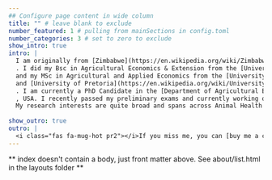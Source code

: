 ```yaml
---
## Configure page content in wide column
title: "" # leave blank to exclude
number_featured: 1 # pulling from mainSections in config.toml
number_categories: 3 # set to zero to exclude
show_intro: true
intro: |
  I am originally from [Zimbabwe](https://en.wikipedia.org/wiki/Zimbabwe)
  . I did my Bsc in Agricultural Economics & Extension from the [University of Zimbabwe](https://en.wikipedia.org/wiki/University_of_Zimbabwe)
  and my MSc in Agricultural and Applied Economics from the [University of Zimbabwe](https://en.wikipedia.org/wiki/University_of_Zimbabwe)
  and [University of Pretoria](https://en.wikipedia.org/wiki/University_of_Pretoria)
  . I am currently a PhD Candidate in the [Department of Agricultural Economics at Kansas State University](https://www.ageconomics.k-state.edu/)
  , USA. I recently passed my preliminary exams and currently working on developing my dissertation proposal! I am part of the Wider Economy Impacts (WEI) theme of the [Global Burden  of Animal Diseases (GBADs)](https://animalhealthmetrics.org/) program. My current research focuses on production, demand and trade effects of animal disease events.
  My research interests are quite broad and spans across Animal Health Economics, Trade, Production Economics, Demand & Price Analysis, Risk & Insurance, Impact Evaluation, Agricultural & Food Policy and Environmental & Natural Resources Economics_
  
show_outro: true
outro: |
  <i class="fas fa-mug-hot pr2"></i>If you miss me, you can [buy me a coffee](https://ko-fi.com/)!
---
```


** index doesn't contain a body, just front matter above.
See about/list.html in the layouts folder **
